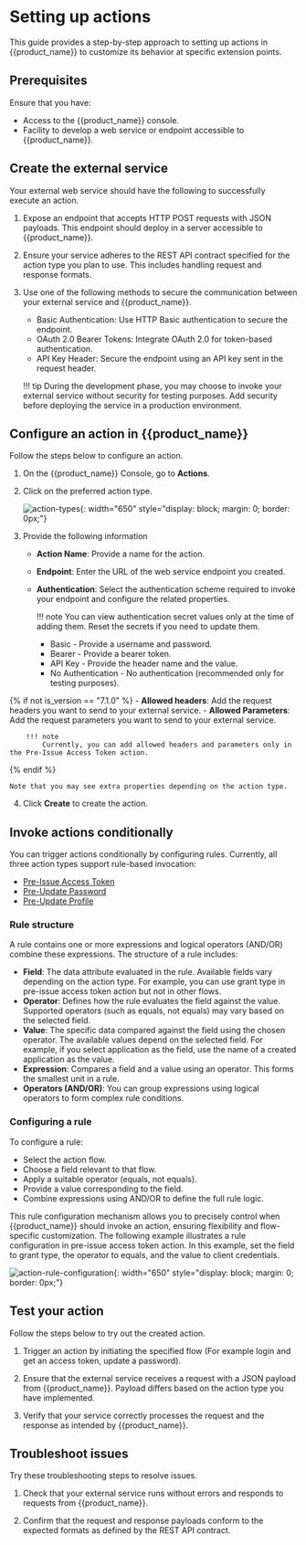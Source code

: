 # Setting up actions

This guide provides a step-by-step approach to setting up actions in {{product_name}} to customize its behavior at specific extension points.

## Prerequisites

Ensure that you have:

- Access to the {{product_name}} console.
- Facility to develop a web service or endpoint accessible to {{product_name}}.

## Create the external service

Your external web service should have the following to successfully execute an action.

1. Expose an endpoint that accepts HTTP POST requests with JSON payloads. This endpoint should deploy in a server accessible to {{product_name}}.

2. Ensure your service adheres to the REST API contract specified for the action type you plan to use. This includes handling request and response formats.

3. Use one of the following methods to secure the communication between your external service and {{product_name}}.

    - Basic Authentication: Use HTTP Basic authentication to secure the endpoint.
    - OAuth 2.0 Bearer Tokens: Integrate OAuth 2.0 for token-based authentication.
    - API Key Header: Secure the endpoint using an API key sent in the request header.

    !!! tip
        During the development phase, you may choose to invoke your external service without security for testing purposes. Add security before deploying the service in a production environment.

## Configure an action in {{product_name}}

Follow the steps below to configure an action.

1. On the {{product_name}} Console, go to **Actions**.

2. Click on the preferred action type.

    ![action-types]({{base_path}}/assets/img/guides/actions/action-types-in-ui.png){: width="650" style="display: block; margin: 0; border: 0px;"}

3. Provide the following information

    - **Action Name**: Provide a name for the action.
    - **Endpoint**: Enter the URL of the web service endpoint you created.
    - **Authentication**: Select the authentication scheme required to invoke your endpoint and configure the related properties.

        !!! note
            You can view authentication secret values only at the time of adding them. Reset the secrets if you need to update them.

        - Basic - Provide a username and password.
        - Bearer - Provide a bearer token.
        - API Key - Provide the header name and the value.
        - No Authentication - No authentication (recommended only for testing purposes).

{% if not is_version == "7.1.0" %}
    - **Allowed headers**: Add the request headers you want to send to your external service.
    - **Allowed Parameters**: Add the request parameters you want to send to your external service.
  
        !!! note
            Currently, you can add allowed headers and parameters only in the Pre-Issue Access Token action.
{% endif %}

    Note that you may see extra properties depending on the action type.

4. Click **Create** to create the action.

## Invoke actions conditionally

You can trigger actions conditionally by configuring rules. Currently, all three action types support rule-based invocation:

- [Pre-Issue Access Token]({{base_path}}/guides/service-extensions/pre-flow-extensions/pre-issue-access-token-action/#conditional-invocation-of-pre-issue-access-token-action)
- [Pre-Update Password]({{base_path}}/guides/service-extensions/pre-flow-extensions/pre-update-password-action/#conditional-invocation-of-pre-update-password-action)
- [Pre-Update Profile]({{base_path}}/guides/service-extensions/pre-flow-extensions/pre-update-profile-action/#conditional-invocation-of-pre-update-profile-action)

### Rule structure

A rule contains one or more expressions and logical operators (AND/OR) combine these expressions. The structure of a rule includes:

- **Field**: The data attribute evaluated in the rule. Available fields vary depending on the action type. For example, you can use grant type in pre-issue access token action but not in other flows.
- **Operator**: Defines how the rule evaluates the field against the value. Supported operators (such as equals, not equals) may vary based on the selected field.
- **Value**: The specific data compared against the field using the chosen operator. The available values depend on the selected field. For example, if you select application as the field,  use the name of a created application as the value.
- **Expression**: Compares a field and a value using an operator. This forms the smallest unit in a rule.
- **Operators (AND/OR)**: You can group expressions using logical operators to form complex rule conditions.

### Configuring a rule

To configure a rule:

- Select the action flow.
- Choose a field relevant to that flow.
- Apply a suitable operator (equals, not equals).
- Provide a value corresponding to the field.
- Combine expressions using AND/OR to define the full rule logic.

This rule configuration mechanism allows you to precisely control when {{product_name}} should invoke an action, ensuring flexibility and flow-specific customization.
The following example illustrates a rule configuration in pre-issue access token action. In this example, set the field to grant type, the operator to equals, and the value to client credentials.

![action-rule-configuration]({{base_path}}/assets/img/guides/actions/action-rule-configuration-ui.png){: width="650" style="display: block; margin: 0; border: 0px;"}

## Test your action

Follow the steps below to try out the created action.

1. Trigger an action by initiating the specified flow (For example login and get an access token, update a password).

2. Ensure that the external service receives a request with a JSON payload from {{product_name}}. Payload differs based on the action type you have implemented.

3. Verify that your service correctly processes the request and the response as intended by {{product_name}}.

## Troubleshoot issues

Try these troubleshooting steps to resolve issues.

1. Check that your external service runs without errors and responds to requests from {{product_name}}.

2. Confirm that the request and response payloads conform to the expected formats as defined by the REST API contract.
